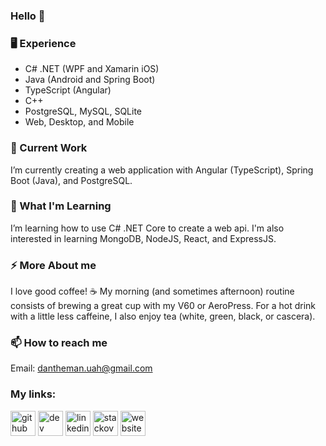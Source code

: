 ### Hello 👋

<!--
**dan0005/dan0005** is a ✨ _special_ ✨ repository because its `README.md` (this file) appears on your GitHub profile.

Here are some ideas to get you started:

- 👯 I’m looking to collaborate on ...
- 🤔 I’m looking for help with ...
- 💬 Ask me about ...
- 😄 Pronouns: ...
-->

### 🖥️ Experience
  - C# .NET (WPF and Xamarin iOS)
  - Java (Android and Spring Boot)
  - TypeScript (Angular)
  - C++
  - PostgreSQL, MySQL, SQLite
  - Web, Desktop, and Mobile
### 🔭 Current Work
I’m currently creating a web application with Angular (TypeScript), Spring Boot (Java), and PostgreSQL.
### 🌱 What I'm Learning
I’m learning how to use C# .NET Core to create a web api. I'm also interested in learning MongoDB, NodeJS, React, and ExpressJS.
### ⚡ More About me
I love good coffee! ☕  My morning (and sometimes afternoon) routine consists of brewing a great cup with my V60 or AeroPress. For a hot drink with a little less caffeine, I also enjoy tea (white, green, black, or cascera).
### 📫 How to reach me
Email: dantheman.uah@gmail.com

### My links:

[<img src='https://cdn.jsdelivr.net/npm/simple-icons@3.0.1/icons/github.svg' alt='github' height='40'>](https://github.com/dan0005)  [<img src='https://cdn.jsdelivr.net/npm/simple-icons@3.0.1/icons/dev-dot-to.svg' alt='dev' height='40'>](https://dev.to/dantheman_uah)  [<img src='https://cdn.jsdelivr.net/npm/simple-icons@3.0.1/icons/linkedin.svg' alt='linkedin' height='40'>](https://www.linkedin.com/in/daniel-newton-74ab8647/)  [<img src='https://cdn.jsdelivr.net/npm/simple-icons@3.0.1/icons/stackoverflow.svg' alt='stackoverflow' height='40'>](https://stackoverflow.com/users/12343726)  [<img src='https://cdn.jsdelivr.net/npm/simple-icons@3.0.1/icons/icloud.svg' alt='website' height='40'>](https://dan0005.github.io)  
